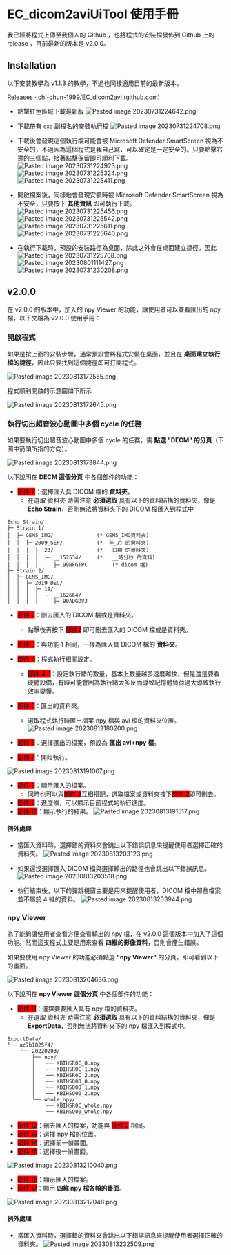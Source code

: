# EC_dicom2aviUiTool 使用手冊
 我已經將程式上傳至我個人的 Github ，也將程式的安裝檔發佈到 Github 上的 release ，目前最新的版本是 v2.0.0。


## Installation

以下安裝教學為 v1.1.3 的教學，不過也同樣適用目前的最新版本。

[Releases · chi-chun-1999/EC_dicom2avi (github.com)](https://github.com/chi-chun-1999/EC_dicom2avi)



- 點擊紅色區域下載最新版
![Pasted image 20230731224642.png](.assert/Pasted%20image%2020230731224642.png)

- 下載帶有 `exe` 副檔名的安裝執行檔
![Pasted image 20230731224708.png](.assert/Pasted%20image%2020230731224708.png)

- 下載後會發現這個執行檔可能會被 Microsoft Defender SmartScreen 視為不安全的，不過因為這個程式是我自己寫，可以確定是一定安全的。只要點擊右邊的三個點，接著點擊保留即可順利下載。
![Pasted image 20230731224923.png](.assert/Pasted%20image%2020230731224923.png)
![Pasted image 20230731225324.png](.assert/Pasted%20image%2020230731225324.png)
![Pasted image 20230731225411.png](.assert/Pasted%20image%2020230731225411.png)

- 開啟檔案後，同樣地會發現安裝時被 Microsoft Defender SmartScreen 視為不安全，只要按下 __其他資訊__ 即可執行下載。 
![Pasted image 20230731225456.png](.assert/Pasted%20image%2020230731225456.png)
![Pasted image 20230731225542.png](.assert/Pasted%20image%2020230731225542.png)
![Pasted image 20230731225611.png](.assert/Pasted%20image%2020230731225611.png)
![Pasted image 20230731225640.png](.assert/Pasted%20image%2020230731225640.png)

- 在執行下載時，預設的安裝路徑為桌面，除此之外會在桌面建立捷徑，因此
![Pasted image 20230731225708.png](.assert/Pasted%20image%2020230731225708.png)
![Pasted image 20230801111427.png](.assert/Pasted%20image%2020230801111427.png)
![Pasted image 20230731230208.png](.assert/Pasted%20image%2020230731230208.png)



## v2.0.0 

在 v2.0.0 的版本中，加入的 npy Viewer 的功能，讓使用者可以查看匯出的 npy 檔，以下文檔為 v2.0.0 使用手冊：

### 開啟程式

如果是按上面的安裝步驟，通常預設會將程式安裝在桌面，並且在 __桌面建立執行檔的捷徑__，因此只要找到這個捷徑即可打開程式。

![Pasted image 20230813172555.png](.assert/Pasted%20image%2020230813172555.png)

程式順利開啟的示意圖如下所示

![Pasted image 20230813172645.png](.assert/Pasted%20image%2020230813172645.png)

### 執行切出超音波心動圖中多個 cycle 的任務


如果要執行切出超音波心動圖中多個 cycle 的任務，需 __點選 "DECM" 的分頁__（下圖中箭頭所指的方向）。

![Pasted image 20230813173844.png](.assert/Pasted%20image%2020230813173844.png)

以下說明在 __DECM 這個分頁__ 中各個部件的功能：

- <font style="background: red">部件 1 </font>：選擇匯入具 DICOM 檔的 __資料夾__。
	- 在選取 資料夾 時需注意 __必須選取__ 具有以下的資料結構的資料夾，像是 __Echo Strain__，否則無法將資料夾下的 DICOM 檔匯入到程式中
```
Echo Strain/
├─ Strain 1/
│  ├─ GEMS_IMG/              (* GEMS_IMG資料夾)
│  │  ├─ 2009_SEP/           (*  年_月 的資料夾)
│  │  │  ├─ 23/              (*   日期 的資料夾)
│  │  │  │  ├─ __152534/     (*   __時分秒 的資料)
│  │  │  │  │  ├─ 99NFGTPC        (* dicom 檔)
├─ Strain 2/
│  ├─ GEMS_IMG/
│  │  ├─ 2019_DEC/
│  │  │  ├─ 19/
│  │  │  │  ├─ __162664/
│  │  │  │  │  ├─ 90ADGDV3         
```
- <font style="background: red">部件 2</font>：刪去匯入的 DICOM 檔或是資料夾。
	- 點擊後再按下  <font style="background: red">部件2</font> 即可刪去匯入的 DICOM 檔或是資料夾。
- <font style="background: red">部件 3</font>：與功能 1 相同，一樣為匯入具 DICOM 檔的 __資料夾__。
- <font style="background:red">部件 4</font>：程式執行相關設定。
	- <font style="background: red">部件 4-1</font>：設定執行緖的數量，基本上數量越多速度越快，但是還是要看硬體設備，有時可能會因為執行緒太多反而導致記憶體負荷過大導致執行效率變慢。
- <font style="background: red">部件 5</font>：匯出的資料夾。
	- 選取程式執行時匯出檔案 npy 檔與 avi 檔的資料夾位置。
![Pasted image 20230813180200.png](.assert/Pasted%20image%2020230813180200.png)

- <font style="background: red">部件 6</font>：選擇匯出的檔案，預設為 __匯出 avi+npy 檔__。
- <font style="background: red">部件 7</font>：開始執行。

![Pasted image 20230813191007.png](.assert/Pasted%20image%2020230813191007.png)

- <font style="background: red">部件 8</font>：顯示匯入的檔案。
	- 同時也可以與<font style="background: red">部件 2</font>互相搭配，選取檔案或資料夾按下<font style="background: red">部件 2</font>即可刪去。
- <font style="background: red">部件 9</font>：進度條，可以顯示目前程式的執行進度。
- <font style="background: red">部件 10</font>：顯示執行的結果。
![Pasted image 20230813191517.png](.assert/Pasted%20image%2020230813191517.png)
#### 例外處理

- 當匯入資料時，選擇錯的資料夾會跳出以下錯誤訊息來提醒使用者選擇正確的資料夾。
![Pasted image 20230813203123.png](.assert/Pasted%20image%2020230813203123.png)

- 如果還沒選擇匯入 DICOM 檔與選擇輸出的路徑也會跳出以下錯誤訊息。
![Pasted image 20230813203518.png](.assert/Pasted%20image%2020230813203518.png)
- 執行結束後，以下的彈跳視窗主要是用來提醒使用者，DICOM 檔中那些檔案並不屬於 4 維的資料。
![Pasted image 20230813203944.png](.assert/Pasted%20image%2020230813203944.png)

### npy Viewer

為了能夠讓使用者查看方便查看輸出的 npy 檔，在 v2.0.0 這個版本中加入了這個功能。然而這支程式主要是用來查看 __四維的影像資料__，否則會產生錯誤。

如果要使用 npy Viewer 的功能必須點選 __"npy Viewer"__ 的分頁，即可看到以下的畫面。

![Pasted image 20230813204636.png](.assert/Pasted%20image%2020230813204636.png)

以下說明在 __npy Viewer 這個分頁__ 中各個部件的功能：
- <font style="background: red">部件 11</font>：選擇要要匯入具有 npy 檔的資料夾。
	- 在選取 資料夾 時需注意 __必須選取__ 具有以下的資料結構的資料夾，像是 __ExportData__，否則無法將資料夾下的 npy 檔匯入到程式中。
```
ExportData/
└── ac7b1825f4/
    └── 20220203/
        ├── npy/
        │   ├── KBIHSR0C_0.npy
        │   ├── KBIHSR0C_1.npy
        │   ├── KBIHSR0C_2.npy
        │   ├── KBIHSQ00_0.npy
        │   ├── KBIHSQ00_1.npy
        │   └── KBIHSQ00_2.npy
        └── whole_npy/
            ├── KBIHSR0C_whole.npy
            └── KBIHSQ00_whole.npy
```
- <font style="background: red">部件 12</font>：刪去匯入的檔案，功能與 <font style="background: red">部件 2</font> 相同。
- <font style="background: red">部件 13</font>：選擇 npy 檔的位置。
- <font style="background: red">部件 14</font>：選擇前一幀畫面。
- <font style="background: red">部件 15</font>：選擇後一幀畫面。
 
![Pasted image 20230813210040.png](.assert/Pasted%20image%2020230813210040.png)

- <font style="background: red">部件 16</font>：顯示匯入的檔案。
- <font style="background: red">部件 17</font>：顯示 __四維 npy 檔各幀的畫面__。

![Pasted image 20230813212048.png](.assert/Pasted%20image%2020230813212048.png)

#### 例外處理
- 當匯入資料時，選擇錯的資料夾會跳出以下錯誤訊息來提醒使用者選擇正確的資料夾。
![Pasted image 20230813232509.png](.assert/Pasted%20image%2020230813232509.png)